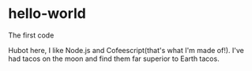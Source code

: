 # hello-world
The first code


Hubot here, I like Node.js and Cofeescript(that's what I'm made of!).
I've had tacos on the moon and find them far superior to Earth tacos.
